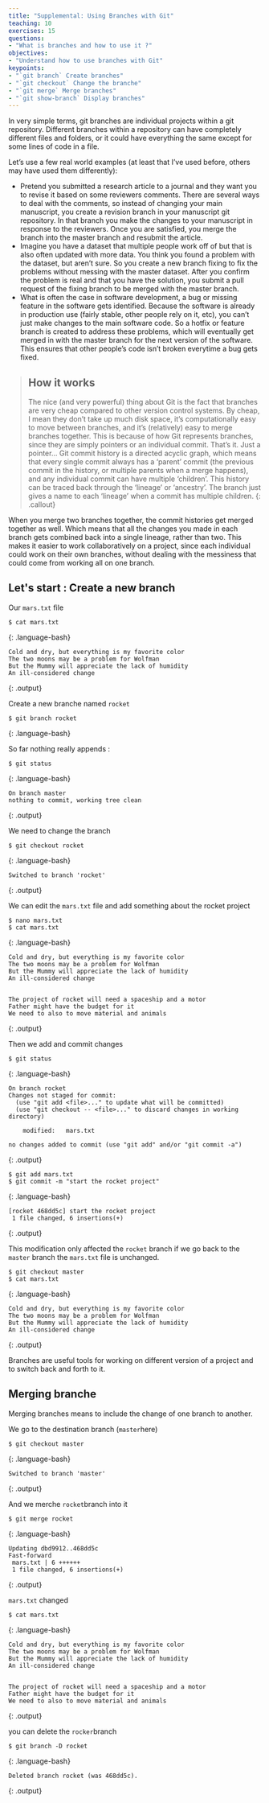 ```yaml
---
title: "Supplemental: Using Branches with Git"
teaching: 10
exercises: 15
questions:
- "What is branches and how to use it ?"
objectives:
- "Understand how to use branches with Git"
keypoints:
- "`git branch` Create branches"
- "`git checkout` Change the branche"
- "`git merge` Merge branches"
- "`git show-branch` Display branches"
---
```

In very simple terms, git branches are individual projects within a git repository. Different branches within a repository can have completely different files and folders, or it could have everything the same except for some lines of code in a file.

Let’s use a few real world examples (at least that I’ve used before, others may have used them differently):

* Pretend you submitted a research article to a journal and they want you to revise it based on some reviewers comments. There are several ways to deal with the comments, so instead of changing your main manuscript, you create a revision branch in your manuscript git repository. In that branch you make the changes to your manuscript in response to the reviewers. Once you are satisfied, you merge the branch into the master branch and resubmit the article.
* Imagine you have a dataset that multiple people work off of but that is also often updated with more data. You think you found a problem with the dataset, but aren’t sure. So you create a new branch fixing to fix the problems without messing with the master dataset. After you confirm the problem is real and that you have the solution, you submit a pull request of the fixing branch to be merged with the master branch.
* What is often the case in software development, a bug or missing feature in the software gets identified. Because the software is already in production use (fairly stable, other people rely on it, etc), you can’t just make changes to the main software code. So a hotfix or feature branch is created to address these problems, which will eventually get merged in with the master branch for the next version of the software. This ensures that other people’s code isn’t broken everytime a bug gets fixed.

> ## How it works
> The nice (and very powerful) thing about Git is the fact that branches are very cheap compared to other version control systems. By cheap, I mean they don’t take up much disk space, it’s computationally easy to move between branches, and it’s (relatively) easy to merge branches together. This is because of how Git represents branches, since they are simply pointers or an individual commit. That’s it. Just a pointer… Git commit history is a directed acyclic graph, which means that every single commit always has a ‘parent’ commit (the previous commit in the history, or multiple parents when a merge happens), and any individual commit can have multiple ‘children’. 
> This history can be traced back through the ‘lineage’ or ‘ancestry’. The branch just gives a name to each ‘lineage’ when a commit has multiple children.
{: .callout}

When you merge two branches together, the commit histories get merged together as well. Which means that all the changes you made in each branch gets combined back into a single lineage, rather than two. This makes it easier to work collaboratively on a project, since each individual could work on their own branches, without dealing with the messiness that could come from working all on one branch.


## Let's start : Create a new branch

Our `mars.txt` file
~~~
$ cat mars.txt
~~~
{: .language-bash}
~~~
Cold and dry, but everything is my favorite color
The two moons may be a problem for Wolfman
But the Mummy will appreciate the lack of humidity
An ill-considered change
~~~
{: .output}

Create a new branche named `rocket`
~~~
$ git branch rocket
~~~
{: .language-bash}

So far nothing really appends :
~~~
$ git status
~~~
{: .language-bash}
~~~
On branch master
nothing to commit, working tree clean
~~~
{: .output}

We need to change the branch
~~~
$ git checkout rocket
~~~
{: .language-bash}
~~~
Switched to branch 'rocket'
~~~
{: .output}

We can edit the `mars.txt` file and add something about the rocket project
~~~
$ nano mars.txt
$ cat mars.txt
~~~
{: .language-bash}
~~~
Cold and dry, but everything is my favorite color
The two moons may be a problem for Wolfman
But the Mummy will appreciate the lack of humidity
An ill-considered change


The project of rocket will need a spaceship and a motor
Father might have the budget for it
We need to also to move material and animals
~~~
{: .output}



Then we add and commit changes
~~~
$ git status
~~~
{: .language-bash}
~~~
On branch rocket
Changes not staged for commit:
  (use "git add <file>..." to update what will be committed)
  (use "git checkout -- <file>..." to discard changes in working directory)

	modified:   mars.txt

no changes added to commit (use "git add" and/or "git commit -a")
~~~
{: .output}

~~~
$ git add mars.txt
$ git commit -m "start the rocket project"
~~~
{: .language-bash}
~~~
[rocket 468dd5c] start the rocket project
 1 file changed, 6 insertions(+)
~~~
{: .output}

This modification only affected the `rocket` branch if we go back to the `master` branch the `mars.txt` file is unchanged.
~~~
$ git checkout master
$ cat mars.txt
~~~
{: .language-bash}
~~~
Cold and dry, but everything is my favorite color
The two moons may be a problem for Wolfman
But the Mummy will appreciate the lack of humidity
An ill-considered change
~~~
{: .output}

Branches are useful tools for working on different version of a project and to switch back and forth to it.

## Merging branche

Merging branches means to include the change of one branch to another.

We go to the destination branch (`master`here)
~~~
$ git checkout master
~~~
{: .language-bash}
~~~
Switched to branch 'master'
~~~
{: .output}

And we merche `rocket`branch into it
~~~
$ git merge rocket
~~~
{: .language-bash}
~~~
Updating dbd9912..468dd5c
Fast-forward
 mars.txt | 6 ++++++
 1 file changed, 6 insertions(+)
 ~~~
{: .output}

`mars.txt` changed 

~~~
$ cat mars.txt
~~~
{: .language-bash}
~~~
Cold and dry, but everything is my favorite color
The two moons may be a problem for Wolfman
But the Mummy will appreciate the lack of humidity
An ill-considered change


The project of rocket will need a spaceship and a motor
Father might have the budget for it
We need to also to move material and animals
~~~
{: .output}


you can delete the `rocker`branch

~~~
$ git branch -D rocket
~~~
{: .language-bash}
~~~
Deleted branch rocket (was 468dd5c).
~~~
{: .output}



